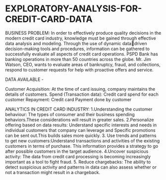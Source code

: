 # EXPLORATORY-ANALYSIS-FOR-CREDIT-CARD-DATA
BUSINESS PROBLEM:
In order to effectively produce quality decisions in the modern credit card industry, knowledge 
must be gained through effective data analysis and modeling. Through the use of dynamic datadriven decision-making tools and procedures, information can be gathered to successfully evaluate 
all aspects of credit card operations. PSPD Bank has banking operations in more than 50 countries 
across the globe. Mr. Jim Watson, CEO, wants to evaluate areas of bankruptcy, fraud, and 
collections, respond to customer requests for help with proactive offers and service.

DATA AVAILABLE -

Customer Acquisition: At the time of card issuing, company maintains the details of customers.
Spend (Transaction data): Credit card spend for each customer
Repayment: Credit card Payment done by customer


ANALYTICS IN CREDIT CARD INDUSTRY:
1.Understanding the customer behaviour: The types of consumer and their business spending behaviors.These considerations will result in greater sales.
2.Personalize offering based on data results: Understand specific interests and needs in individual customers that company can leverage and Specific promotions can be sent out.This builds sales more quickly.
3. Use trends and patterns to get new customers:Understand transactions and activities of the existing customers in terms of purchase. This information provides a strategy to go after possible customers in the target audience.
4.Uncover suspicious activity: The data from credit card processing is becoming increasingly important as a tool to fight fraud.
5. Reduce chargebacks: The ability to detect suspicious activity and patterns in data can also assess whether or not a transaction might result in a chargeback.
